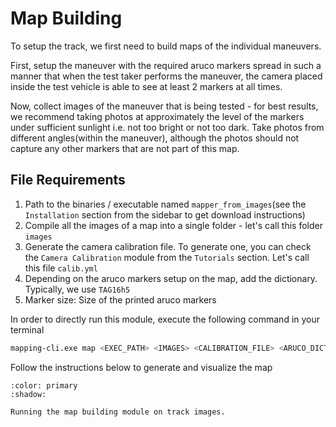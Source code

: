 # Map Building

To setup the track, we first need to build maps of the individual maneuvers.

First, setup the maneuver with the required aruco markers spread in such a manner that when the test taker performs the maneuver, the camera placed inside the test vehicle
is able to see at least 2 markers at all times.

Now, collect images of the maneuver that is being tested - for best results, we recommend taking photos at approximately the level of the markers under sufficient sunlight i.e.
not too bright or not too dark. Take photos from different angles(within the maneuver), although the photos should not capture any other markers that are not part of this map.

## File Requirements

1. Path to the binaries / executable named `mapper_from_images`(see the `Installation` section from the sidebar to get download instructions)
2. Compile all the images of a map into a single folder - let's call this folder `images`
3. Generate the camera calibration file. To generate one, you can check the `Camera Calibration` module from the `Tutorials` section. Let's call this file `calib.yml`
4. Depending on the aruco markers setup on the map, add the dictionary. Typically, we use `TAG16h5`
5. Marker size: Size of the printed aruco markers 


In order to directly run this module, execute the following command in your terminal

```bash
mapping-cli.exe map <EXEC_PATH> <IMAGES> <CALIBRATION_FILE> <ARUCO_DICTIONARY> <MARKER_SIZE> <OUTPUT_DIRECTORY>
```

Follow the instructions below to generate and visualize the map

```{button-link} ./map_building_notebook.ipynb
:color: primary
:shadow:

Running the map building module on track images.
```